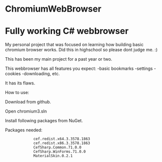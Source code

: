 # ChromiumWebBrowser
# Fully working C# webbrowser
My personal project that was focused on learning how building basic chromium browser works. Did this in highschool so please dont judge me. :)
 
 
 This has been my main project for a past year or two.
 
 This webbrowser has all features you expect:
  -basic bookmarks
  -settings
  -cookies
  -downloading, etc.
 
 It has its flaws.


 
 
 How to use:
 
  Download from github. 
  
  Open chromium3.sln
  
  Install following packages from NuGet. 
 
 Packages needed:
 
                 cef.redist.x64.3.3578.1863
                 cef.redist.x86.3.3578.1863
                 CefSharp.Common.71.0.0
                 CefSharp.WinForms.71.0.0
                 MaterialSkin.0.2.1
